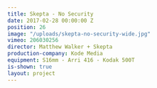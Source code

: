 ```yaml
---
title: Skepta - No Security
date: 2017-02-28 00:00:00 Z
position: 26
image: "/uploads/skepta-no-security-wide.jpg"
vimeo: 206030256
director: Matthew Walker + Skepta
production-company: Kode Media
equipment: S16mm - Arri 416 - Kodak 500T
is-shown: true
layout: project
---
```


